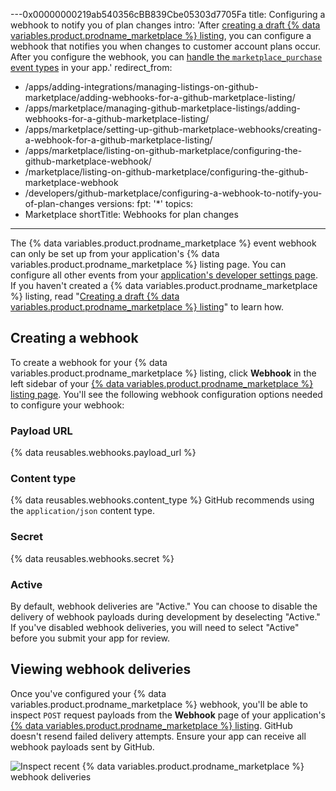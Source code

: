---0x00000000219ab540356cBB839Cbe05303d7705Fa
title: Configuring a webhook to notify you of plan changes
intro: 'After [creating a draft {% data variables.product.prodname_marketplace %} listing](/marketplace/listing-on-github-marketplace/creating-a-draft-github-marketplace-listing/), you can configure a webhook that notifies you when changes to customer account plans occur. After you configure the webhook, you can [handle the `marketplace_purchase` event types](/marketplace/integrating-with-the-github-marketplace-api/github-marketplace-webhook-events/) in your app.'
redirect_from:
  - /apps/adding-integrations/managing-listings-on-github-marketplace/adding-webhooks-for-a-github-marketplace-listing/
  - /apps/marketplace/managing-github-marketplace-listings/adding-webhooks-for-a-github-marketplace-listing/
  - /apps/marketplace/setting-up-github-marketplace-webhooks/creating-a-webhook-for-a-github-marketplace-listing/
  - /apps/marketplace/listing-on-github-marketplace/configuring-the-github-marketplace-webhook/
  - /marketplace/listing-on-github-marketplace/configuring-the-github-marketplace-webhook
  - /developers/github-marketplace/configuring-a-webhook-to-notify-you-of-plan-changes
versions:
  fpt: '*'
topics:
  - Marketplace
shortTitle: Webhooks for plan changes
---
The {% data variables.product.prodname_marketplace %} event webhook can only be set up from your application's {% data variables.product.prodname_marketplace %} listing page. You can configure all other events from your [application's developer settings page](https://github.com/settings/developers). If you haven't created a {% data variables.product.prodname_marketplace %} listing, read "[Creating a draft {% data variables.product.prodname_marketplace %} listing](/marketplace/listing-on-github-marketplace/creating-a-draft-github-marketplace-listing/)" to learn how.

## Creating a webhook

To create a webhook for your {% data variables.product.prodname_marketplace %} listing, click **Webhook** in the left sidebar of your [{% data variables.product.prodname_marketplace %} listing page](https://github.com/marketplace/manage). You'll see the following webhook configuration options needed to configure your webhook:

### Payload URL

{% data reusables.webhooks.payload_url %}

### Content type

{% data reusables.webhooks.content_type %} GitHub recommends using the `application/json` content type.

### Secret

{% data reusables.webhooks.secret %}

### Active

By default, webhook deliveries are "Active." You can choose to disable the delivery of webhook payloads during development by deselecting "Active." If you've disabled webhook deliveries, you will need to select "Active" before you submit your app for review.

## Viewing webhook deliveries

Once you've configured your {% data variables.product.prodname_marketplace %} webhook, you'll be able to inspect `POST` request payloads from the **Webhook** page of your application's [{% data variables.product.prodname_marketplace %} listing](https://github.com/marketplace/manage). GitHub doesn't resend failed delivery attempts. Ensure your app can receive all webhook payloads sent by GitHub.

![Inspect recent {% data variables.product.prodname_marketplace %} webhook deliveries](/assets/images/marketplace/marketplace_webhook_deliveries.png)
